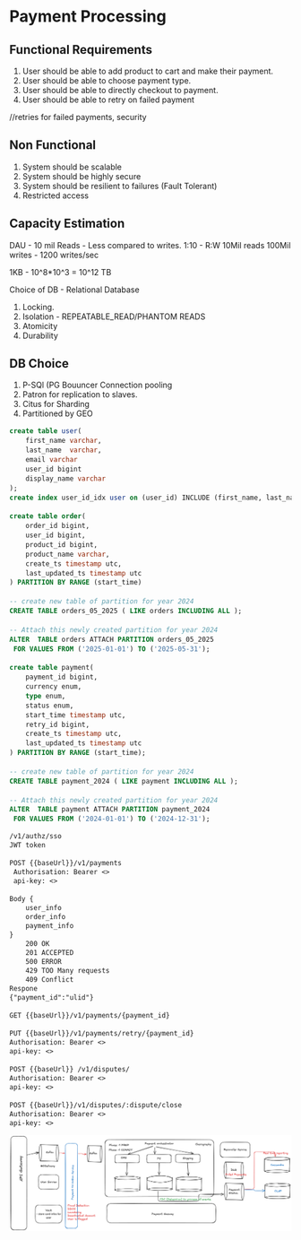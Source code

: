 # Payment Processing

## Functional Requirements
1. User should be able to add product to cart and make their payment.
2. User should be able to choose payment type.
3. User should be able to directly checkout to payment.
4. User should be able to retry on failed payment

//retries for failed payments, security

## Non Functional
1. System should be scalable
2. System should be highly secure
3. System should be resilient to failures (Fault Tolerant)
4. Restricted access

## Capacity Estimation
DAU - 10 mil
Reads - Less compared to writes.
1:10 - R:W
10Mil reads 
100Mil writes - 1200 writes/sec

1KB - 10^8*10^3 = 10^12 TB

Choice of DB - Relational Database
1. Locking. 
2. Isolation - REPEATABLE_READ/PHANTOM READS
3. Atomicity 
4. Durability

## DB Choice
1. P-SQl (PG Bouuncer Connection pooling
2. Patron for replication to slaves.
3. Citus for Sharding
4. Partitioned by GEO

```sql
create table user(
    first_name varchar,
    last_name  varchar,
    email varchar
    user_id bigint
    display_name varchar 
);
create index user_id_idx user on (user_id) INCLUDE (first_name, last_name);

create table order(
    order_id bigint,
    user_id bigint,
    product_id bigint,
    product_name varchar,
    create_ts timestamp utc,
    last_updated_ts timestamp utc
) PARTITION BY RANGE (start_time) 

-- create new table of partition for year 2024
CREATE TABLE orders_05_2025 ( LIKE orders INCLUDING ALL );

-- Attach this newly created partition for year 2024
ALTER  TABLE orders ATTACH PARTITION orders_05_2025 
 FOR VALUES FROM ('2025-01-01') TO ('2025-05-31'); 
 
create table payment(
    payment_id bigint,
    currency enum,
    type enum,
    status enum,
    start_time timestamp utc,
    retry_id bigint,
    create_ts timestamp utc,
    last_updated_ts timestamp utc
) PARTITION BY RANGE (start_time);

-- create new table of partition for year 2024
CREATE TABLE payment_2024 ( LIKE payment INCLUDING ALL );

-- Attach this newly created partition for year 2024
ALTER  TABLE payment ATTACH PARTITION payment_2024 
 FOR VALUES FROM ('2024-01-01') TO ('2024-12-31');
```

```declarative
/v1/authz/sso
JWT token

POST {{baseUrl}}/v1/payments
 Authorisation: Bearer <>
 api-key: <>

Body {
    user_info
    order_info
    payment_info
}
    200 OK
    201 ACCEPTED
    500 ERROR
    429 TOO Many requests
    409 Conflict
Respone
{"payment_id":"ulid"}

GET {{baseUrl}}/v1/payments/{payment_id}

PUT {{baseUrl}}/v1/payments/retry/{payment_id}
Authorisation: Bearer <>
api-key: <>

POST {{baseUrl}} /v1/disputes/
Authorisation: Bearer <>
api-key: <>

POST {{baseUrl}}/v1/disputes/:dispute/close
Authorisation: Bearer <>
api-key: <>
```

![screenshot](images/payments.png)

